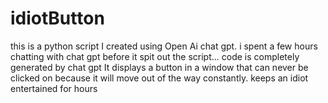 # idiotButton

this is a python script I created using Open Ai chat gpt.
i spent a few hours chatting with chat gpt before it spit out the script...
code is completely generated by chat gpt
It displays a button in a window that can never be clicked on because it will move out of the way constantly.
keeps an idiot entertained for hours
